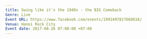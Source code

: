 ```yaml
---
title: Swing like it's the 1940s - the BIG Comeback
Genre: Live
Event URL: https://www.facebook.com/events/1992497817660618/
Venue: Hanoi Rock City
Event date: 2017-08-26 07:00:00 +07:00
---
```


